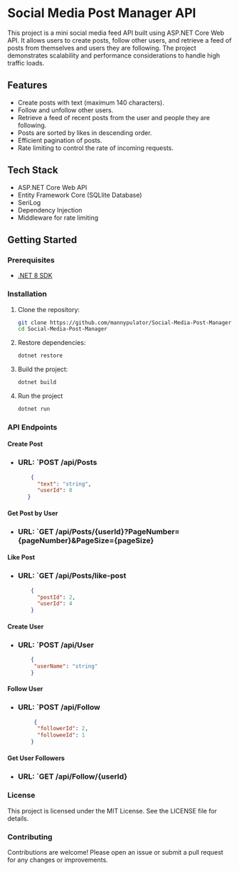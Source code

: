 # Social Media Post Manager API

This project is a mini social media feed API built using ASP.NET Core Web API. 
It allows users to create posts, follow other users, and retrieve a feed of posts from themselves and users they are following. 
The project demonstrates scalability and performance considerations to handle high traffic loads.

## Features

- Create posts with text (maximum 140 characters).
- Follow and unfollow other users.
- Retrieve a feed of recent posts from the user and people they are following.
- Posts are sorted by likes in descending order.
- Efficient pagination of posts.
- Rate limiting to control the rate of incoming requests.

## Tech Stack

- ASP.NET Core Web API
- Entity Framework Core (SQLlite Database)
- SeriLog
- Dependency Injection
- Middleware for rate limiting

## Getting Started

### Prerequisites

- [.NET 8 SDK](https://dotnet.microsoft.com/download/dotnet/8.0)

### Installation

1. Clone the repository:

   ```bash
   git clone https://github.com/mannypulator/Social-Media-Post-Manager.git
   cd Social-Media-Post-Manager
   ```
2. Restore dependencies:
   ```bash
   dotnet restore
   ```
3. Build the project:
   ```bash
   dotnet build
   ```
4. Run the project
   ```bash
   dotnet run
   ```
### API Endpoints

#### Create Post
* ### URL: `POST /api/Posts
  ```json
      {
        "text": "string",
        "userId": 0
     }
  ```
#### Get Post by User
* ### URL: `GET /api/Posts/{userId}?PageNumber={pageNumber}&PageSize={pageSize}

#### Like Post
* ### URL: `GET /api/Posts/like-post
  ```json
      {
        "postId": 2,
        "userId": 4
      }
  ```
#### Create User
* ### URL: `POST /api/User
  ```json
      {
       "userName": "string"
      }
  ```
#### Follow User
* ### URL: `POST /api/Follow
  ```json
       {
        "followerId": 2,
        "followeeId": 1
      }
  ```
#### Get User Followers
* ### URL: `GET /api/Follow/{userId}


### License
This project is licensed under the MIT License. See the LICENSE file for details.

### Contributing
Contributions are welcome! Please open an issue or submit a pull request for any changes or improvements.

